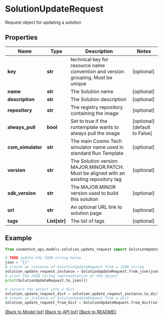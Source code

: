 # SolutionUpdateRequest

Request object for updating a solution

## Properties

Name | Type | Description | Notes
------------ | ------------- | ------------- | -------------
**key** | **str** | technical key for resource name convention and version grouping. Must be unique | [optional] 
**name** | **str** | The Solution name | [optional] 
**description** | **str** | The Solution description | [optional] 
**repository** | **str** | The registry repository containing the image | [optional] 
**always_pull** | **bool** | Set to true if the runtemplate wants to always pull the image | [optional] [default to False]
**csm_simulator** | **str** | The main Cosmo Tech simulator name used in standard Run Template | [optional] 
**version** | **str** | The Solution version MAJOR.MINOR.PATCH. Must be aligned with an existing repository tag | [optional] 
**sdk_version** | **str** | The MAJOR.MINOR version used to build this solution | [optional] 
**url** | **str** | An optional URL link to solution page | [optional] 
**tags** | **List[str]** | The list of tags | [optional] 

## Example

```python
from cosmotech_api.models.solution_update_request import SolutionUpdateRequest

# TODO update the JSON string below
json = "{}"
# create an instance of SolutionUpdateRequest from a JSON string
solution_update_request_instance = SolutionUpdateRequest.from_json(json)
# print the JSON string representation of the object
print(SolutionUpdateRequest.to_json())

# convert the object into a dict
solution_update_request_dict = solution_update_request_instance.to_dict()
# create an instance of SolutionUpdateRequest from a dict
solution_update_request_from_dict = SolutionUpdateRequest.from_dict(solution_update_request_dict)
```
[[Back to Model list]](../README.md#documentation-for-models) [[Back to API list]](../README.md#documentation-for-api-endpoints) [[Back to README]](../README.md)


